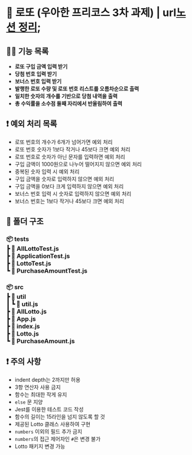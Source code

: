# 🥇 로또 (우아한 프리코스 3차 과제) | url[노션 정리]('https://almond-drip-5f0.notion.site/3-126221c9c5138176b3caca70b1bf4a0b');

## 🧑‍🎨 기능 목록

- **로또 구입 금액 입력 받기**
- **당첨 번호 입력 받기**
- **보너스 번호 입력 받기**
- **발행한 로또 수량 및 로또 번호 리스트를 오름차순으로 출력**
- **일치한 숫자의 개수를 기반으로 당첨 내역을 출력**
- **총 수익률을 소수점 둘째 자리에서 반올림하여 출력**

## ❗ 예외 처리 목록

- 로또 번호의 개수가 6개가 넘어가면 예외 처리
- 로또 번호 숫자가 1보다 작거나 45보다 크면 예외 처리
- 로또 번호로 숫자가 아닌 문자를 입력하면 예외 처리
- 구입 금액이 1000원으로 나누어 떨어지지 않으면 예외 처리
- 중복된 숫자 입력 시 예외 처리
- 구입 금액을 숫자로 입력하지 않으면 예외 처리
- 구입 금액을 0보다 크게 입력하지 않으면 예외 처리
- 보너스 번호 입력 시 숫자로 입력하지 않으면 예외 처리
- 보너스 번호는 1보다 작거나 45보다 크면 예외 처리

## 📂 폴더 구조

<h3>📦 tests<br>┣ 📜 AllLottoTest.js<br>┣ 📜 ApplicationTest.js<br>┣ 📜 LottoTest.js<br>┗ 📜 PurchaseAmountTest.js</h3>

<h3>
  📦 src<br>┣ 📂 util<br>┃ ┗ 📜 util.js<br>┣ 📜 AllLotto.js<br>┣ 📜 App.js<br>┣ 📜 index.js<br>┣ 📜 Lotto.js<br>┗ 📜 PurchaseAmount.js
</h3>

## ❗ 주의 사항

- indent depth는 2까지만 허용
- 3항 연산자 사용 금지
- 함수는 최대한 작게 유지
- `else` 문 지양
- Jest를 이용한 테스트 코드 작성
- 함수의 길이는 15라인을 넘지 않도록 할 것
- 제공된 Lotto 클래스 사용하여 구현
- `numbers` 이외의 필드 추가 금지
- `numbers`의 접근 제어자인 `#`은 변경 불가
- Lotto 패키지 변경 가능
